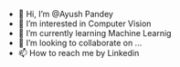 - 👋 Hi, I’m @Ayush Pandey
- 👀 I’m interested in Computer Vision
- 🌱 I’m currently learning Machine Learnig
- 💞️ I’m looking to collaborate on ...
- 📫 How to reach me by Linkedin 

<!---
being-ayuuu/being-ayuuu is a ✨ special ✨ repository because its `README.md` (this file) appears on your GitHub profile.
You can click the Preview link to take a look at your changes.
--->
